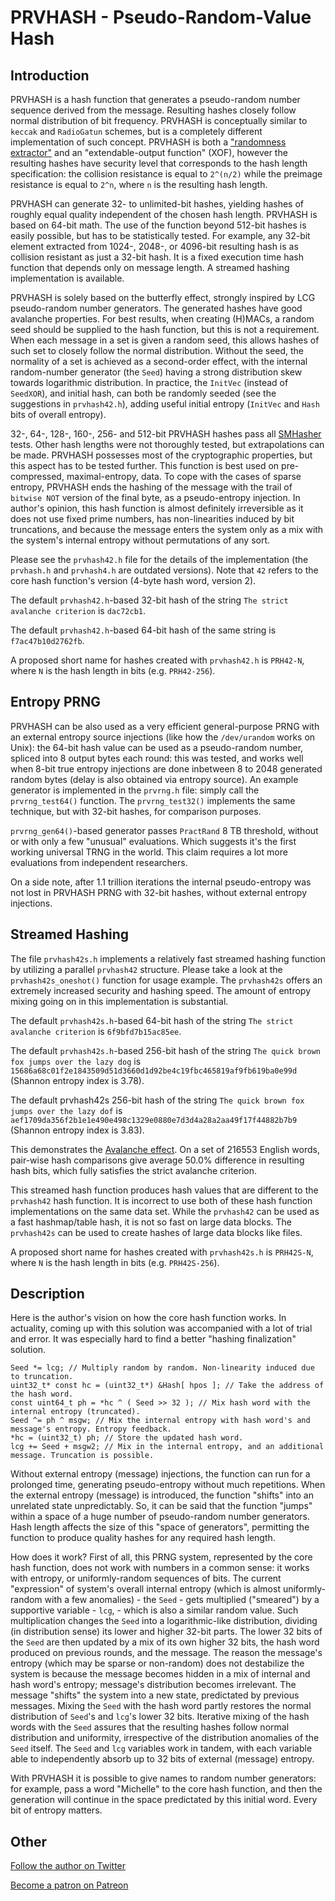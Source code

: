 # PRVHASH - Pseudo-Random-Value Hash #

## Introduction ##

PRVHASH is a hash function that generates a pseudo-random number sequence
derived from the message. Resulting hashes closely follow normal distribution
of bit frequency. PRVHASH is conceptually similar to `keccak` and `RadioGatun`
schemes, but is a completely different implementation of such concept.
PRVHASH is both a ["randomness extractor"](https://en.wikipedia.org/wiki/Randomness_extractor)
and an "extendable-output function" (XOF), however the resulting hashes have
security level that corresponds to the hash length specification: the
collision resistance is equal to `2^(n/2)` while the preimage resistance is
equal to `2^n`, where `n` is the resulting hash length.

PRVHASH can generate 32- to unlimited-bit hashes, yielding hashes of roughly
equal quality independent of the chosen hash length. PRVHASH is based on
64-bit math. The use of the function beyond 512-bit hashes is easily possible,
but has to be statistically tested. For example, any 32-bit element extracted
from 1024-, 2048-, or 4096-bit resulting hash is as collision resistant as
just a 32-bit hash. It is a fixed execution time hash function that depends
only on message length. A streamed hashing implementation is available.

PRVHASH is solely based on the butterfly effect, strongly inspired by LCG
pseudo-random number generators. The generated hashes have good avalanche
properties. For best results, when creating (H)MACs, a random seed should be
supplied to the hash function, but this is not a requirement. When each
message in a set is given a random seed, this allows hashes of such set to
closely follow the normal distribution. Without the seed, the normality of a
set is achieved as a second-order effect, with the internal random-number
generator (the `Seed`) having a strong distribution skew towards logarithmic
distribution. In practice, the `InitVec` (instead of `SeedXOR`), and initial
hash, can both be randomly seeded (see the suggestions in `prvhash42.h`),
adding useful initial entropy (`InitVec` and `Hash` bits of overall entropy).

32-, 64-, 128-, 160-, 256- and 512-bit PRVHASH hashes pass all [SMHasher](https://github.com/rurban/smhasher)
tests. Other hash lengths were not thoroughly tested, but extrapolations can
be made. PRVHASH possesses most of the cryptographic properties, but this
aspect has to be tested further. This function is best used on pre-compressed,
maximal-entropy, data. To cope with the cases of sparse entropy, PRVHASH ends
the hashing of the message with the trail of `bitwise NOT` version of the
final byte, as a pseudo-entropy injection. In author's opinion, this hash
function is almost definitely irreversible as it does not use fixed prime
numbers, has non-linearities induced by bit truncations, and because the
message enters the system only as a mix with the system's internal entropy
without permutations of any sort.

Please see the `prvhash42.h` file for the details of the implementation (the
`prvhash.h` and `prvhash4.h` are outdated versions). Note that `42` refers to
the core hash function's version (4-byte hash word, version 2).

The default `prvhash42.h`-based 32-bit hash of the string `The strict
avalanche criterion` is `dac72cb1`.

The default `prvhash42.h`-based 64-bit hash of the same string is
`f7ac47b10d2762fb`.

A proposed short name for hashes created with `prvhash42.h` is `PRH42-N`,
where `N` is the hash length in bits (e.g. `PRH42-256`).

## Entropy PRNG ##

PRVHASH can be also used as a very efficient general-purpose PRNG with an
external entropy source injections (like how the `/dev/urandom` works on
Unix): the 64-bit hash value can be used as a pseudo-random number, spliced
into 8 output bytes each round: this was tested, and works well when 8-bit
true entropy injections are done inbetween 8 to 2048 generated random bytes
(delay is also obtained via entropy source). An example generator is
implemented in the `prvrng.h` file: simply call the `prvrng_test64()`
function. The `prvrng_test32()` implements the same technique, but with
32-bit hashes, for comparison purposes.

`prvrng_gen64()`-based generator passes `PractRand` 8 TB threshold, without or
with only a few "unusual" evaluations. Which suggests it's the first working
universal TRNG in the world. This claim requires a lot more evaluations from
independent researchers.

On a side note, after 1.1 trillion iterations the internal pseudo-entropy
was not lost in PRVHASH PRNG with 32-bit hashes, without external entropy
injections.

## Streamed Hashing ##

The file `prvhash42s.h` implements a relatively fast streamed hashing
function by utilizing a parallel `prvhash42` structure. Please take a look
at the `prvhash42s_oneshot()` function for usage example. The `prvhash42s`
offers an extremely increased security and hashing speed. The amount of
entropy mixing going on in this implementation is substantial.

The default `prvhash42s.h`-based 64-bit hash of the string `The strict
avalanche criterion` is `6f9bfd7b15ac85ee`.

The default `prvhash42s.h`-based 256-bit hash of the string
`The quick brown fox jumps over the lazy dog` is
`15686a68c01f2e1843509d51d3660d1d92be4c19fbc465819af9fb619ba0e99d`
(Shannon entropy index is 3.78).

The default prvhash42s 256-bit hash of the string
`The quick brown fox jumps over the lazy dof` is
`aef1709da356f2b1e1e490e498c1329e0880e7d3d4a28a2aa49f17f44882b7b9`
(Shannon entropy index is 3.83).

This demonstrates the [Avalanche effect](https://en.wikipedia.org/wiki/Avalanche_effect).
On a set of 216553 English words, pair-wise hash comparisons give average
50.0% difference in resulting hash bits, which fully satisfies the strict
avalanche criterion.

This streamed hash function produces hash values that are different to the
`prvhash42` hash function. It is incorrect to use both of these hash function
implementations on the same data set. While the `prvhash42` can be used as
a fast hashmap/table hash, it is not so fast on large data blocks. The
`prvhash42s` can be used to create hashes of large data blocks like files.

A proposed short name for hashes created with `prvhash42s.h` is `PRH42S-N`,
where `N` is the hash length in bits (e.g. `PRH42S-256`).

## Description ##

Here is the author's vision on how the core hash function works. In actuality,
coming up with this solution was accompanied with a lot of trial and error.
It was especially hard to find a better "hashing finalization" solution.

	Seed *= lcg; // Multiply random by random. Non-linearity induced due to truncation.
	uint32_t* const hc = (uint32_t*) &Hash[ hpos ]; // Take the address of the hash word.
	const uint64_t ph = *hc ^ ( Seed >> 32 ); // Mix hash word with the internal entropy (truncated).
	Seed ^= ph ^ msgw; // Mix the internal entropy with hash word's and message's entropy. Entropy feedback.
	*hc = (uint32_t) ph; // Store the updated hash word.
	lcg += Seed + msgw2; // Mix in the internal entropy, and an additional message. Truncation is possible.

Without external entropy (message) injections, the function can run for a
prolonged time, generating pseudo-entropy without much repetitions. When the
external entropy (message) is introduced, the function "shifts" into an
unrelated state unpredictably. So, it can be said that the function "jumps"
within a space of a huge number of pseudo-random number generators. Hash
length affects the size of this "space of generators", permitting the function
to produce quality hashes for any required hash length.

How does it work? First of all, this PRNG system, represented by the core hash
function, does not work with numbers in a common sense: it works with entropy,
or uniformly-random sequences of bits. The current "expression" of system's
overall internal entropy (which is almost uniformly-random with a few
anomalies) - the `Seed` - gets multiplied ("smeared") by a supportive
variable - `lcg`, - which is also a similar random value. Such multiplication
changes the `Seed` into a logarithmic-like distribution, dividing (in
distribution sense) its lower and higher 32-bit parts. The lower 32 bits of
the `Seed` are then updated by a mix of its own higher 32 bits, the hash word
produced on previous rounds, and the message. The reason the message's entropy
(which may be sparse or non-random) does not destabilize the system is because
the message becomes hidden in a mix of internal and hash word's entropy;
message's distribution becomes irrelevant. The message "shifts" the system
into a new state, predictated by previous messages. Mixing the `Seed` with the
hash word partly restores the normal distribution of `Seed`'s and `lcg`'s
lower 32 bits. Iterative mixing of the hash words with the `Seed` assures that
the resulting hashes follow normal distribution and uniformity, irrespective
of the distribution anomalies of the `Seed` itself. The `Seed` and `lcg`
variables work in tandem, with each variable able to independently absorb up
to 32 bits of external (message) entropy.

With PRVHASH it is possible to give names to random number generators: for
example, pass a word "Michelle" to the core hash function, and then the
generation will continue in the space predictated by this initial word. Every
bit of entropy matters.

## Other ##

[Follow the author on Twitter](https://twitter.com/AlekseyVaneev)

[Become a patron on Patreon](https://patreon.com/aleksey_vaneev)
